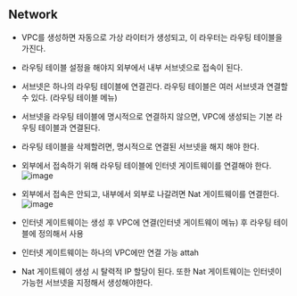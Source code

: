 ## Network


* VPC를 생성하면 자동으로 가상 라이터가 생성되고, 이 라우터는 라우팅 테이블을 가진다.  
* 라우팅 테이블 설정을 해야지 외부에서 내부 서브넷으로 접속이 된다. 
* 서브넷은 하나의 라우팅 테이블에 연결괸다. 라우팅 테이블은 여러 서브넷과 연결할 수 있다. (라우팅 테이블 메뉴)
* 서브넷을 라우팅 테이블에 명시적으로 연결하지 않으면, VPC에 생성되는 기본 라우팅 테이블과 연결된다. 
* 라우팅 테이블을 삭제할려면, 명시적으로 연결된 서브넷을 해지 해야 한다. 
* 외부에서 접속하기 위해 라우팅 테이블에 인터넷 게이트웨이를 연결해야 한다. 
 ![image](https://user-images.githubusercontent.com/10610884/144426684-804ab0ce-e688-445a-b705-45f8cd1ad41f.png)

* 외부에서 접속은 안되고, 내부에서 외부로 나갈려면 Nat 게이트웨이를 연결한다. 
 ![image](https://user-images.githubusercontent.com/10610884/144427025-771557b0-ceb1-42c2-8d81-fa0195d0f07a.png)
 
* 인터넷 게이트웨이는 생성 후 VPC에 연결(인터넷 게이트웨이 메뉴) 후 라우팅 테이블에 정의해서 사용   
* 인터넷 게이트웨이는 하나의 VPC에만 연결 가능 attah
* Nat 게이트웨이 생성 시 탈력적 IP 할당이 된다. 또한 Nat 게이트웨이는 인터넷이 가능헌 서브넷을 지정해서 생성해야한다. 
